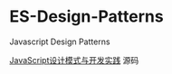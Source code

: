# ES-Design-Patterns
Javascript Design Patterns

[JavaScript设计模式与开发实践](http://www.ituring.com.cn/book/1632) 源码
